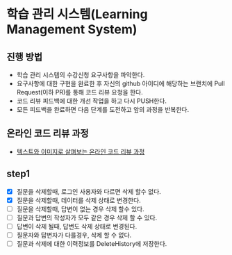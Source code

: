 # 학습 관리 시스템(Learning Management System)
## 진행 방법
* 학습 관리 시스템의 수강신청 요구사항을 파악한다.
* 요구사항에 대한 구현을 완료한 후 자신의 github 아이디에 해당하는 브랜치에 Pull Request(이하 PR)를 통해 코드 리뷰 요청을 한다.
* 코드 리뷰 피드백에 대한 개선 작업을 하고 다시 PUSH한다.
* 모든 피드백을 완료하면 다음 단계를 도전하고 앞의 과정을 반복한다.

## 온라인 코드 리뷰 과정
* [텍스트와 이미지로 살펴보는 온라인 코드 리뷰 과정](https://github.com/next-step/nextstep-docs/tree/master/codereview)

## step1
- [x] 질문을 삭제할때, 로그인 사용자와 다르면 삭제 할수 없다.
- [x] 질문을 삭제할때, 데이터를 삭제 상태로 변경한다.
- [ ] 질문을 삭제할때, 답변이 없는 경우 삭제 할수 있다.
- [ ] 질문과 답변의 작성자가 모두 같은 경우 삭제 할 수 있다.
- [ ] 답변이 삭제 될때, 답변도 삭제 상태로 변경된다.
- [ ] 질문자와 답변자가 다를경우, 삭제 할 수 없다.
- [ ] 질문과 삭제에 대한 이력정보를 DeleteHistory에 저장한다.
